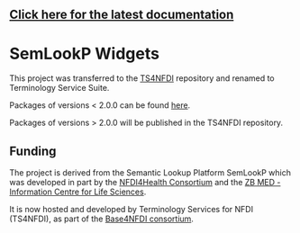 ## [**Click here for the latest documentation**](https://ts4nfdi.github.io/terminology-service-suite/comp/latest/)

# SemLookP Widgets

This project was transferred to the [TS4NFDI](https://github.com/ts4nfdi/terminology-service-suite) repository and renamed to Terminology Service Suite.

Packages of versions < 2.0.0 can be found [here](https://github.com/orgs/nfdi4health/packages/npm/package/semlookp-widgets).

Packages of versions > 2.0.0 will be published in the TS4NFDI repository.

## Funding

The project is derived from the Semantic Lookup Platform SemLookP which was developed in part by the [NFDI4Health
Consortium](www.nfdi4health.de) and the [ZB MED - Information Centre for Life Sciences](https://www.zbmed.de/en/).

It is now hosted and developed by Terminology Services for NFDI (TS4NFDI), as part of the [Base4NFDI
consortium](https://base4nfdi.de/).
